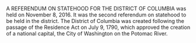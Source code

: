 A REFERENDUM ON STATEHOOD FOR THE DISTRICT OF COLUMBIA was held on November 8, 2016. It was the second referendum on statehood to be held in the district. The District of Columbia was created following the passage of the Residence Act on July 9, 1790, which approved the creation of a national capital, the City of Washington on the Potomac River.
